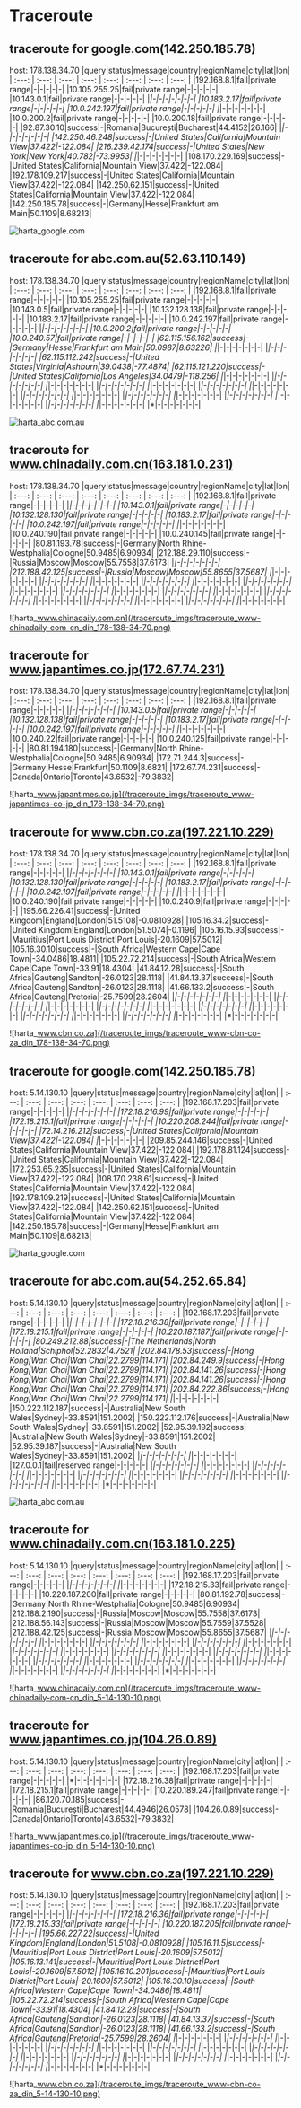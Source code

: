 
























# Traceroute



## traceroute for google.com(142.250.185.78)

host: 178.138.34.70
|query|status|message|country|regionName|city|lat|lon|
| :---: | :---: | :---: | :---: | :---: | :---: | :---: | :---: |
|192.168.8.1|fail|private range|-|-|-|-|-|
|10.105.255.25|fail|private range|-|-|-|-|-|
|10.143.0.1|fail|private range|-|-|-|-|-|
|*|-|-|-|-|-|-|-|
|10.183.2.17|fail|private range|-|-|-|-|-|
|10.0.242.197|fail|private range|-|-|-|-|-|
|*|-|-|-|-|-|-|-|
|10.0.200.2|fail|private range|-|-|-|-|-|
|10.0.200.18|fail|private range|-|-|-|-|-|
|92.87.30.10|success|-|Romania|București|Bucharest|44.4152|26.166|
|*|-|-|-|-|-|-|-|
|142.250.46.248|success|-|United States|California|Mountain View|37.422|-122.084|
|216.239.42.174|success|-|United States|New York|New York|40.782|-73.9953|
|*|-|-|-|-|-|-|-|
|108.170.229.169|success|-|United States|California|Mountain View|37.422|-122.084|
|192.178.109.217|success|-|United States|California|Mountain View|37.422|-122.084|
|142.250.62.151|success|-|United States|California|Mountain View|37.422|-122.084|
|142.250.185.78|success|-|Germany|Hesse|Frankfurt am Main|50.1109|8.68213|


![harta_google.com](/traceroute_imgs/traceroute_google-com_din_178-138-34-70.png)

## traceroute for abc.com.au(52.63.110.149)

host: 178.138.34.70
|query|status|message|country|regionName|city|lat|lon|
| :---: | :---: | :---: | :---: | :---: | :---: | :---: | :---: |
|192.168.8.1|fail|private range|-|-|-|-|-|
|10.105.255.25|fail|private range|-|-|-|-|-|
|10.143.0.5|fail|private range|-|-|-|-|-|
|10.132.128.138|fail|private range|-|-|-|-|-|
|10.183.2.17|fail|private range|-|-|-|-|-|
|10.0.242.197|fail|private range|-|-|-|-|-|
|*|-|-|-|-|-|-|-|
|10.0.200.2|fail|private range|-|-|-|-|-|
|10.0.240.57|fail|private range|-|-|-|-|-|
|62.115.156.162|success|-|Germany|Hesse|Frankfurt am Main|50.0987|8.63226|
|*|-|-|-|-|-|-|-|
|*|-|-|-|-|-|-|-|
|62.115.112.242|success|-|United States|Virginia|Ashburn|39.0438|-77.4874|
|62.115.121.220|success|-|United States|California|Los Angeles|34.0479|-118.256|
|*|-|-|-|-|-|-|-|
|*|-|-|-|-|-|-|-|
|*|-|-|-|-|-|-|-|
|*|-|-|-|-|-|-|-|
|*|-|-|-|-|-|-|-|
|*|-|-|-|-|-|-|-|
|*|-|-|-|-|-|-|-|
|*|-|-|-|-|-|-|-|
|*|-|-|-|-|-|-|-|
|*|-|-|-|-|-|-|-|
|*|-|-|-|-|-|-|-|
|*|-|-|-|-|-|-|-|
|*|-|-|-|-|-|-|-|
|*|-|-|-|-|-|-|-|
|*|-|-|-|-|-|-|-|
|*|-|-|-|-|-|-|-|


![harta_abc.com.au](/traceroute_imgs/traceroute_abc-com-au_din_178-138-34-70.png)



## traceroute for www.chinadaily.com.cn(163.181.0.231)

host: 178.138.34.70
|query|status|message|country|regionName|city|lat|lon|
| :---: | :---: | :---: | :---: | :---: | :---: | :---: | :---: |
|192.168.8.1|fail|private range|-|-|-|-|-|
|*|-|-|-|-|-|-|-|
|10.143.0.1|fail|private range|-|-|-|-|-|
|10.132.128.130|fail|private range|-|-|-|-|-|
|10.183.2.17|fail|private range|-|-|-|-|-|
|10.0.242.197|fail|private range|-|-|-|-|-|
|*|-|-|-|-|-|-|-|
|10.0.240.190|fail|private range|-|-|-|-|-|
|10.0.240.145|fail|private range|-|-|-|-|-|
|80.81.193.78|success|-|Germany|North Rhine-Westphalia|Cologne|50.9485|6.90934|
|212.188.29.110|success|-|Russia|Moscow|Moscow|55.7558|37.6173|
|*|-|-|-|-|-|-|-|
|212.188.42.125|success|-|Russia|Moscow|Moscow|55.8655|37.5687|
|*|-|-|-|-|-|-|-|
|*|-|-|-|-|-|-|-|
|*|-|-|-|-|-|-|-|
|*|-|-|-|-|-|-|-|
|*|-|-|-|-|-|-|-|
|*|-|-|-|-|-|-|-|
|*|-|-|-|-|-|-|-|
|*|-|-|-|-|-|-|-|
|*|-|-|-|-|-|-|-|
|*|-|-|-|-|-|-|-|
|*|-|-|-|-|-|-|-|
|*|-|-|-|-|-|-|-|
|*|-|-|-|-|-|-|-|
|*|-|-|-|-|-|-|-|
|*|-|-|-|-|-|-|-|
|*|-|-|-|-|-|-|-|
|*|-|-|-|-|-|-|-|


![harta_www.chinadaily.com.cn](/traceroute_imgs/traceroute_www-chinadaily-com-cn_din_178-138-34-70.png)

## traceroute for www.japantimes.co.jp(172.67.74.231)

host: 178.138.34.70
|query|status|message|country|regionName|city|lat|lon|
| :---: | :---: | :---: | :---: | :---: | :---: | :---: | :---: |
|192.168.8.1|fail|private range|-|-|-|-|-|
|*|-|-|-|-|-|-|-|
|10.143.0.5|fail|private range|-|-|-|-|-|
|10.132.128.138|fail|private range|-|-|-|-|-|
|10.183.2.17|fail|private range|-|-|-|-|-|
|10.0.242.197|fail|private range|-|-|-|-|-|
|*|-|-|-|-|-|-|-|
|10.0.240.22|fail|private range|-|-|-|-|-|
|10.0.240.125|fail|private range|-|-|-|-|-|
|80.81.194.180|success|-|Germany|North Rhine-Westphalia|Cologne|50.9485|6.90934|
|172.71.244.3|success|-|Germany|Hesse|Frankfurt|50.1109|8.6821|
|172.67.74.231|success|-|Canada|Ontario|Toronto|43.6532|-79.3832|


![harta_www.japantimes.co.jp](/traceroute_imgs/traceroute_www-japantimes-co-jp_din_178-138-34-70.png)

## traceroute for www.cbn.co.za(197.221.10.229)

host: 178.138.34.70
|query|status|message|country|regionName|city|lat|lon|
| :---: | :---: | :---: | :---: | :---: | :---: | :---: | :---: |
|192.168.8.1|fail|private range|-|-|-|-|-|
|*|-|-|-|-|-|-|-|
|10.143.0.1|fail|private range|-|-|-|-|-|
|10.132.128.130|fail|private range|-|-|-|-|-|
|10.183.2.17|fail|private range|-|-|-|-|-|
|10.0.242.197|fail|private range|-|-|-|-|-|
|*|-|-|-|-|-|-|-|
|10.0.240.190|fail|private range|-|-|-|-|-|
|10.0.240.9|fail|private range|-|-|-|-|-|
|195.66.226.41|success|-|United Kingdom|England|London|51.5108|-0.0810928|
|105.16.34.2|success|-|United Kingdom|England|London|51.5074|-0.1196|
|105.16.15.93|success|-|Mauritius|Port Louis District|Port Louis|-20.1609|57.5012|
|105.16.30.10|success|-|South Africa|Western Cape|Cape Town|-34.0486|18.4811|
|105.22.72.214|success|-|South Africa|Western Cape|Cape Town|-33.91|18.4304|
|41.84.12.28|success|-|South Africa|Gauteng|Sandton|-26.0123|28.1118|
|41.84.13.37|success|-|South Africa|Gauteng|Sandton|-26.0123|28.1118|
|41.66.133.2|success|-|South Africa|Gauteng|Pretoria|-25.7599|28.2604|
|*|-|-|-|-|-|-|-|
|*|-|-|-|-|-|-|-|
|*|-|-|-|-|-|-|-|
|*|-|-|-|-|-|-|-|
|*|-|-|-|-|-|-|-|
|*|-|-|-|-|-|-|-|
|*|-|-|-|-|-|-|-|
|*|-|-|-|-|-|-|-|
|*|-|-|-|-|-|-|-|
|*|-|-|-|-|-|-|-|
|*|-|-|-|-|-|-|-|
|*|-|-|-|-|-|-|-|
|*|-|-|-|-|-|-|-|


![harta_www.cbn.co.za](/traceroute_imgs/traceroute_www-cbn-co-za_din_178-138-34-70.png)


## traceroute for google.com(142.250.185.78)

host: 5.14.130.10
|query|status|message|country|regionName|city|lat|lon|
| :---: | :---: | :---: | :---: | :---: | :---: | :---: | :---: |
|192.168.17.203|fail|private range|-|-|-|-|-|
|*|-|-|-|-|-|-|-|
|172.18.216.99|fail|private range|-|-|-|-|-|
|172.18.215.1|fail|private range|-|-|-|-|-|
|10.220.208.244|fail|private range|-|-|-|-|-|
|72.14.216.212|success|-|United States|California|Mountain View|37.422|-122.084|
|*|-|-|-|-|-|-|-|
|209.85.244.146|success|-|United States|California|Mountain View|37.422|-122.084|
|192.178.81.124|success|-|United States|California|Mountain View|37.422|-122.084|
|172.253.65.235|success|-|United States|California|Mountain View|37.422|-122.084|
|108.170.238.61|success|-|United States|California|Mountain View|37.422|-122.084|
|192.178.109.219|success|-|United States|California|Mountain View|37.422|-122.084|
|142.250.62.151|success|-|United States|California|Mountain View|37.422|-122.084|
|142.250.185.78|success|-|Germany|Hesse|Frankfurt am Main|50.1109|8.68213|


![harta_google.com](/traceroute_imgs/traceroute_google-com_din_5-14-130-10.png)

## traceroute for abc.com.au(54.252.65.84)

host: 5.14.130.10
|query|status|message|country|regionName|city|lat|lon|
| :---: | :---: | :---: | :---: | :---: | :---: | :---: | :---: |
|192.168.17.203|fail|private range|-|-|-|-|-|
|*|-|-|-|-|-|-|-|
|172.18.216.38|fail|private range|-|-|-|-|-|
|172.18.215.1|fail|private range|-|-|-|-|-|
|10.220.187.187|fail|private range|-|-|-|-|-|
|80.249.212.88|success|-|The Netherlands|North Holland|Schiphol|52.2832|4.7521|
|202.84.178.53|success|-|Hong Kong|Wan Chai|Wan Chai|22.2799|114.171|
|202.84.249.9|success|-|Hong Kong|Wan Chai|Wan Chai|22.2799|114.171|
|202.84.141.26|success|-|Hong Kong|Wan Chai|Wan Chai|22.2799|114.171|
|202.84.141.26|success|-|Hong Kong|Wan Chai|Wan Chai|22.2799|114.171|
|202.84.222.86|success|-|Hong Kong|Wan Chai|Wan Chai|22.2799|114.171|
|*|-|-|-|-|-|-|-|
|150.222.112.187|success|-|Australia|New South Wales|Sydney|-33.8591|151.2002|
|150.222.112.176|success|-|Australia|New South Wales|Sydney|-33.8591|151.2002|
|52.95.39.192|success|-|Australia|New South Wales|Sydney|-33.8591|151.2002|
|52.95.39.187|success|-|Australia|New South Wales|Sydney|-33.8591|151.2002|
|*|-|-|-|-|-|-|-|
|*|-|-|-|-|-|-|-|
|127.0.0.1|fail|reserved range|-|-|-|-|-|
|*|-|-|-|-|-|-|-|
|*|-|-|-|-|-|-|-|
|*|-|-|-|-|-|-|-|
|*|-|-|-|-|-|-|-|
|*|-|-|-|-|-|-|-|
|*|-|-|-|-|-|-|-|
|*|-|-|-|-|-|-|-|
|*|-|-|-|-|-|-|-|
|*|-|-|-|-|-|-|-|
|*|-|-|-|-|-|-|-|
|*|-|-|-|-|-|-|-|


![harta_abc.com.au](/traceroute_imgs/traceroute_abc-com-au_din_5-14-130-10.png)

## traceroute for www.chinadaily.com.cn(163.181.0.225)

host: 5.14.130.10
|query|status|message|country|regionName|city|lat|lon|
| :---: | :---: | :---: | :---: | :---: | :---: | :---: | :---: |
|192.168.17.203|fail|private range|-|-|-|-|-|
|*|-|-|-|-|-|-|-|
|*|-|-|-|-|-|-|-|
|172.18.215.33|fail|private range|-|-|-|-|-|
|10.220.187.200|fail|private range|-|-|-|-|-|
|80.81.192.78|success|-|Germany|North Rhine-Westphalia|Cologne|50.9485|6.90934|
|212.188.2.190|success|-|Russia|Moscow|Moscow|55.7558|37.6173|
|212.188.56.143|success|-|Russia|Moscow|Moscow|55.7559|37.5528|
|212.188.42.125|success|-|Russia|Moscow|Moscow|55.8655|37.5687|
|*|-|-|-|-|-|-|-|
|*|-|-|-|-|-|-|-|
|*|-|-|-|-|-|-|-|
|*|-|-|-|-|-|-|-|
|*|-|-|-|-|-|-|-|
|*|-|-|-|-|-|-|-|
|*|-|-|-|-|-|-|-|
|*|-|-|-|-|-|-|-|
|*|-|-|-|-|-|-|-|
|*|-|-|-|-|-|-|-|
|*|-|-|-|-|-|-|-|
|*|-|-|-|-|-|-|-|
|*|-|-|-|-|-|-|-|
|*|-|-|-|-|-|-|-|
|*|-|-|-|-|-|-|-|
|*|-|-|-|-|-|-|-|
|*|-|-|-|-|-|-|-|
|*|-|-|-|-|-|-|-|
|*|-|-|-|-|-|-|-|
|*|-|-|-|-|-|-|-|
|*|-|-|-|-|-|-|-|


![harta_www.chinadaily.com.cn](/traceroute_imgs/traceroute_www-chinadaily-com-cn_din_5-14-130-10.png)

## traceroute for www.japantimes.co.jp(104.26.0.89)

host: 5.14.130.10
|query|status|message|country|regionName|city|lat|lon|
| :---: | :---: | :---: | :---: | :---: | :---: | :---: | :---: |
|192.168.17.203|fail|private range|-|-|-|-|-|
|*|-|-|-|-|-|-|-|
|172.18.216.38|fail|private range|-|-|-|-|-|
|172.18.215.1|fail|private range|-|-|-|-|-|
|10.220.189.247|fail|private range|-|-|-|-|-|
|86.120.70.185|success|-|Romania|București|Bucharest|44.4946|26.0578|
|104.26.0.89|success|-|Canada|Ontario|Toronto|43.6532|-79.3832|


![harta_www.japantimes.co.jp](/traceroute_imgs/traceroute_www-japantimes-co-jp_din_5-14-130-10.png)

## traceroute for www.cbn.co.za(197.221.10.229)

host: 5.14.130.10
|query|status|message|country|regionName|city|lat|lon|
| :---: | :---: | :---: | :---: | :---: | :---: | :---: | :---: |
|192.168.17.203|fail|private range|-|-|-|-|-|
|*|-|-|-|-|-|-|-|
|172.18.216.36|fail|private range|-|-|-|-|-|
|172.18.215.33|fail|private range|-|-|-|-|-|
|10.220.187.205|fail|private range|-|-|-|-|-|
|195.66.227.22|success|-|United Kingdom|England|London|51.5108|-0.0810928|
|105.16.11.5|success|-|Mauritius|Port Louis District|Port Louis|-20.1609|57.5012|
|105.16.13.141|success|-|Mauritius|Port Louis District|Port Louis|-20.1609|57.5012|
|105.16.10.201|success|-|Mauritius|Port Louis District|Port Louis|-20.1609|57.5012|
|105.16.30.10|success|-|South Africa|Western Cape|Cape Town|-34.0486|18.4811|
|105.22.72.214|success|-|South Africa|Western Cape|Cape Town|-33.91|18.4304|
|41.84.12.28|success|-|South Africa|Gauteng|Sandton|-26.0123|28.1118|
|41.84.13.37|success|-|South Africa|Gauteng|Sandton|-26.0123|28.1118|
|41.66.133.2|success|-|South Africa|Gauteng|Pretoria|-25.7599|28.2604|
|*|-|-|-|-|-|-|-|
|*|-|-|-|-|-|-|-|
|*|-|-|-|-|-|-|-|
|*|-|-|-|-|-|-|-|
|*|-|-|-|-|-|-|-|
|*|-|-|-|-|-|-|-|
|*|-|-|-|-|-|-|-|
|*|-|-|-|-|-|-|-|
|*|-|-|-|-|-|-|-|
|*|-|-|-|-|-|-|-|
|*|-|-|-|-|-|-|-|
|*|-|-|-|-|-|-|-|
|*|-|-|-|-|-|-|-|
|*|-|-|-|-|-|-|-|
|*|-|-|-|-|-|-|-|
|*|-|-|-|-|-|-|-|


![harta_www.cbn.co.za](/traceroute_imgs/traceroute_www-cbn-co-za_din_5-14-130-10.png)